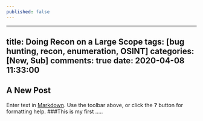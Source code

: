 ```yaml
---
published: false
---
```

---
title: Doing Recon on a Large Scope
tags: [bug hunting, recon, enumeration, OSINT]
categories: [New, Sub]
comments: true
date: 2020-04-08 11:33:00
---

## A New Post

Enter text in [Markdown](http://daringfireball.net/projects/markdown/). Use the toolbar above, or click the **?** button for formatting help.
###This is my first .....